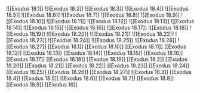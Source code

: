 ![[Exodus 18.1]]
![[Exodus 18.2]]
![[Exodus 18.3]]
![[Exodus 18.4]]
![[Exodus 18.5]]
![[Exodus 18.6]]
![[Exodus 18.7]]
![[Exodus 18.8]]
![[Exodus 18.9]]
![[Exodus 18.10]]
![[Exodus 18.11]]
![[Exodus 18.12]]
![[Exodus 18.13]]
![[Exodus 18.14]]
![[Exodus 18.15]]
![[Exodus 18.16]]
![[Exodus 18.17]]
![[Exodus 18.18]]
![[Exodus 18.19]]
![[Exodus 18.20]]
![[Exodus 18.21]]
![[Exodus 18.22]]
![[Exodus 18.23]]
![[Exodus 18.24]]
![[Exodus 18.25]]
![[Exodus 18.26]]
![[Exodus 18.27]]
[[Exodus 18.1]]
[[Exodus 18.10]]
[[Exodus 18.11]]
[[Exodus 18.12]]
[[Exodus 18.13]]
[[Exodus 18.14]]
[[Exodus 18.15]]
[[Exodus 18.16]]
[[Exodus 18.17]]
[[Exodus 18.18]]
[[Exodus 18.19]]
[[Exodus 18.2]]
[[Exodus 18.20]]
[[Exodus 18.21]]
[[Exodus 18.22]]
[[Exodus 18.23]]
[[Exodus 18.24]]
[[Exodus 18.25]]
[[Exodus 18.26]]
[[Exodus 18.27]]
[[Exodus 18.3]]
[[Exodus 18.4]]
[[Exodus 18.5]]
[[Exodus 18.6]]
[[Exodus 18.7]]
[[Exodus 18.8]]
[[Exodus 18.9]]
[[Exodus 18]]
